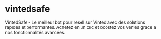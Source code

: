 # vintedsafe
VintedSafe - Le meilleur bot pour resell sur Vinted avec des solutions rapides et performantes. Achetez en un clic et boostez vos ventes grâce à nos fonctionnalités avancées.
